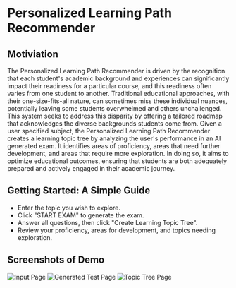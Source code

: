# Personalized Learning Path Recommender

## Motiviation
The Personalized Learning Path Recommender is driven by the recognition that each student's academic background and experiences can significantly impact their readiness for a particular course, and this readiness often varies from one student to another. Traditional educational approaches, with their one-size-fits-all nature, can sometimes miss these individual nuances, potentially leaving some students overwhelmed and others unchallenged. This system seeks to address this disparity by offering a tailored roadmap that acknowledges the diverse backgrounds students come from. Given a user specified subject, the Personalized Learning Path Recommender creates a learning topic tree by analyzing the user's performance in an AI generated exam. It identifies areas of proficiency, areas that need further development, and areas that require more exploration. In doing so, it aims to optimize educational outcomes, ensuring that students are both adequately prepared and actively engaged in their academic journey.

## Getting Started: A Simple Guide

- Enter the topic you wish to explore.
- Click "START EXAM" to generate the exam.
- Answer all questions, then click "Create Learning Topic Tree".
- Review your proficiency, areas for development, and topics needing exploration.

## Screenshots of Demo

![Input Page](screenshots/screen1.png)
![Generated Test Page](screenshots/screen2.png)
![Topic Tree Page](screenshots/screen3.png)